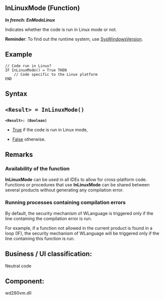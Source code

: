 


## InLinuxMode (Function)

***In french: EnModeLinux***



<a name="XUse"></a>
<a name="Use"></a>
<a name="description"></a>
Indicates whether the code is run in Linux mode or not. 

**Reminder**: To find out the runtime system, use [SysWindowsVersion](../WDLang1/3073025.md). 


<a name="Example1"></a>
<a name="sample_code"></a>

## Example


```wl
// Code run in Linux? 
IF InLinuxMode() = True THEN
	// Code specific to the Linux platform
END
```

<a name="XSYNTAX"></a>

## Syntax
<a name="SYNTAX1"></a>

`<Result> = InLinuxMode()`
---

**`<Result>: (Boolean)`**



- <u><u><u><u>True</u></u></u></u> if the code is run in Linux mode, 

- <u><u><u><u>False</u></u></u></u> otherwise. 






<a name="NOTE0"></a>
<a name="NOTE0_1"></a>

## Remarks


### Availability of the function
<a name="availability_the_function_ELTPARAGRAPHE000214"></a>

**InLinuxMode** can be used in all IDEs to allow for cross-platform code. Functions or procedures that use **InLinuxMode** can be shared between several products without generating any compilation error.
<a name="NOTE0_2"></a>


### Running processes containing compilation errors
<a name="running_processes_containing_compilation_errors_ELTPARAGRAPHE000228"></a>

By default, the security mechanism of WLanguage is triggered only if the line containing the compilation error is run.

For example, if a function not allowed in the current product is found in a loop (IF), the security mechanism of WLanguage will be triggered only if the line containing this function is run.

<a name="XComponent"></a>

## Business / UI classification:
Neutral code
## Component:
wd280vm.dll
